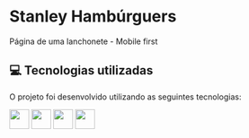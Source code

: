 # Stanley Hambúrguers

<p>Página de uma lanchonete - Mobile first</p>

<!--
<p>Saiba mais acessando o site <a href="">Clicando aki</a></p> 
<div align="center" >
<img src="" alt="imagem">
</div>
-->
<h2>💻 Tecnologias utilizadas</h2>

O projeto foi desenvolvido utilizando as seguintes tecnologias:<br>

<div style="display: inline_block">
  <img height="35rem" src="https://img.shields.io/badge/HTML5-E34F26?style=for-the-badge&logo=html5&logoColor=white"/>
  <img height="35rem" src="https://img.shields.io/badge/CSS3-1572B6?style=for-the-badge&logo=css3&logoColor=white"/>
   <img height="35rem" src="https://img.shields.io/badge/JavaScript-F7DF1E?style=for-the-badge&logo=javascript&logoColor=black"/>
  <img height="35rem" src="https://img.shields.io/badge/jQuery-0769AD?style=for-the-badge&logo=jquery&logoColor=white"/>
</div>

